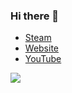 ### Hi there 👋

- [Steam](https://steamcommunity.com/id/xpboosting)
- [Website](https://elegy.wtf/x)
- [YouTube](https://www.youtube.com/watch?v=PYY8D6n9N1I)


<img src="https://lanyard.cnrad.dev/api/886239464756768808">
